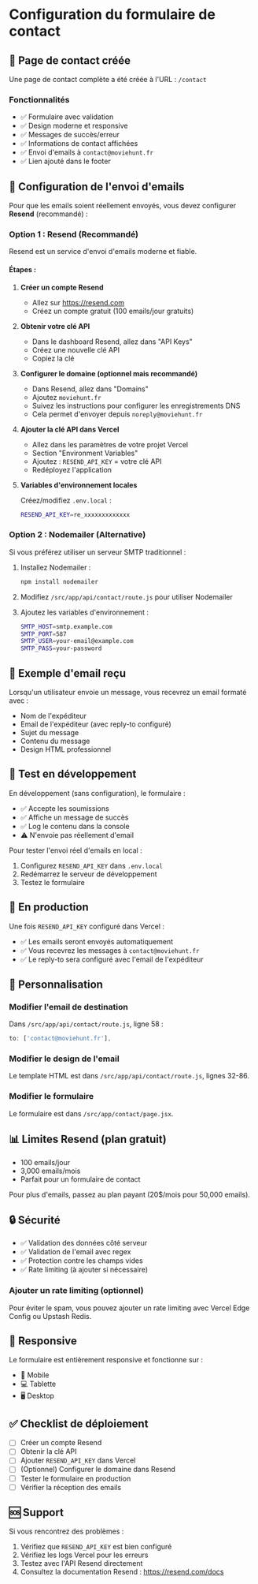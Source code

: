 # Configuration du formulaire de contact

## 📧 Page de contact créée

Une page de contact complète a été créée à l'URL : `/contact`

### Fonctionnalités

- ✅ Formulaire avec validation
- ✅ Design moderne et responsive
- ✅ Messages de succès/erreur
- ✅ Informations de contact affichées
- ✅ Envoi d'emails à `contact@moviehunt.fr`
- ✅ Lien ajouté dans le footer

## 🔧 Configuration de l'envoi d'emails

Pour que les emails soient réellement envoyés, vous devez configurer **Resend** (recommandé) :

### Option 1 : Resend (Recommandé)

Resend est un service d'envoi d'emails moderne et fiable.

#### Étapes :

1. **Créer un compte Resend**
   - Allez sur https://resend.com
   - Créez un compte gratuit (100 emails/jour gratuits)

2. **Obtenir votre clé API**
   - Dans le dashboard Resend, allez dans "API Keys"
   - Créez une nouvelle clé API
   - Copiez la clé

3. **Configurer le domaine (optionnel mais recommandé)**
   - Dans Resend, allez dans "Domains"
   - Ajoutez `moviehunt.fr`
   - Suivez les instructions pour configurer les enregistrements DNS
   - Cela permet d'envoyer depuis `noreply@moviehunt.fr`

4. **Ajouter la clé API dans Vercel**
   - Allez dans les paramètres de votre projet Vercel
   - Section "Environment Variables"
   - Ajoutez : `RESEND_API_KEY` = votre clé API
   - Redéployez l'application

5. **Variables d'environnement locales**
   
   Créez/modifiez `.env.local` :
   ```bash
   RESEND_API_KEY=re_xxxxxxxxxxxxx
   ```

### Option 2 : Nodemailer (Alternative)

Si vous préférez utiliser un serveur SMTP traditionnel :

1. Installez Nodemailer :
   ```bash
   npm install nodemailer
   ```

2. Modifiez `/src/app/api/contact/route.js` pour utiliser Nodemailer

3. Ajoutez les variables d'environnement :
   ```bash
   SMTP_HOST=smtp.example.com
   SMTP_PORT=587
   SMTP_USER=your-email@example.com
   SMTP_PASS=your-password
   ```

## 📝 Exemple d'email reçu

Lorsqu'un utilisateur envoie un message, vous recevrez un email formaté avec :

- Nom de l'expéditeur
- Email de l'expéditeur (avec reply-to configuré)
- Sujet du message
- Contenu du message
- Design HTML professionnel

## 🧪 Test en développement

En développement (sans configuration), le formulaire :
- ✅ Accepte les soumissions
- ✅ Affiche un message de succès
- ✅ Log le contenu dans la console
- ⚠️ N'envoie pas réellement d'email

Pour tester l'envoi réel d'emails en local :
1. Configurez `RESEND_API_KEY` dans `.env.local`
2. Redémarrez le serveur de développement
3. Testez le formulaire

## 🚀 En production

Une fois `RESEND_API_KEY` configuré dans Vercel :
- ✅ Les emails seront envoyés automatiquement
- ✅ Vous recevrez les messages à `contact@moviehunt.fr`
- ✅ Le reply-to sera configuré avec l'email de l'expéditeur

## 🎨 Personnalisation

### Modifier l'email de destination

Dans `/src/app/api/contact/route.js`, ligne 58 :
```javascript
to: ['contact@moviehunt.fr'],
```

### Modifier le design de l'email

Le template HTML est dans `/src/app/api/contact/route.js`, lignes 32-86.

### Modifier le formulaire

Le formulaire est dans `/src/app/contact/page.jsx`.

## 📊 Limites Resend (plan gratuit)

- 100 emails/jour
- 3,000 emails/mois
- Parfait pour un formulaire de contact

Pour plus d'emails, passez au plan payant (20$/mois pour 50,000 emails).

## 🔒 Sécurité

- ✅ Validation des données côté serveur
- ✅ Validation de l'email avec regex
- ✅ Protection contre les champs vides
- ✅ Rate limiting (à ajouter si nécessaire)

### Ajouter un rate limiting (optionnel)

Pour éviter le spam, vous pouvez ajouter un rate limiting avec Vercel Edge Config ou Upstash Redis.

## 📱 Responsive

Le formulaire est entièrement responsive et fonctionne sur :
- 📱 Mobile
- 💻 Tablette
- 🖥️ Desktop

## ✅ Checklist de déploiement

- [ ] Créer un compte Resend
- [ ] Obtenir la clé API
- [ ] Ajouter `RESEND_API_KEY` dans Vercel
- [ ] (Optionnel) Configurer le domaine dans Resend
- [ ] Tester le formulaire en production
- [ ] Vérifier la réception des emails

## 🆘 Support

Si vous rencontrez des problèmes :
1. Vérifiez que `RESEND_API_KEY` est bien configuré
2. Vérifiez les logs Vercel pour les erreurs
3. Testez avec l'API Resend directement
4. Consultez la documentation Resend : https://resend.com/docs

